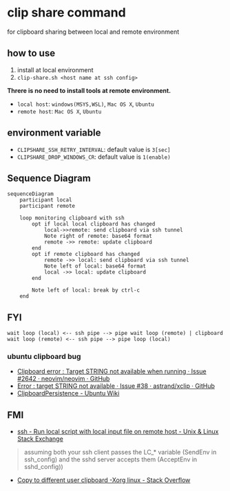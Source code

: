 # clip share command

for clipboard sharing between local and remote environment

## how to use
1. install at local environment
1. `clip-share.sh <host name at ssh config>`

__Threre is no need to install tools at remote environment.__

* `local host`: `windows(MSYS,WSL)`, `Mac OS X`, `Ubuntu`
* `remote host`: `Mac OS X`, `Ubuntu`

## environment variable
* `CLIPSHARE_SSH_RETRY_INTERVAL`: default value is `3[sec]`
* `CLIPSHARE_DROP_WINDOWS_CR`: default value is `1(enable)`

## Sequence Diagram

``` mermaid
sequenceDiagram
    participant local
    participant remote

    loop monitoring clipboard with ssh
        opt if local local clipboard has changed
            local->>remote: send clipboard via ssh tunnel
            Note right of remote: base64 format
            remote ->> remote: update clipboard
        end
        opt if remote clipboard has changed
            remote ->> local: send clipboard via ssh tunnel
            Note left of local: base64 format
            local ->> local: update clipboard
        end

        Note left of local: break by ctrl-c
    end
```

## FYI
`wait loop (local) <-- ssh pipe --> pipe wait loop (remote) | clipboard wait loop (remote) <-- ssh pipe --> pipe loop (local)`

### ubuntu clipboard bug
* [Clipboard error : Target STRING not available when running · Issue \#2642 · neovim/neovim · GitHub]( https://github.com/neovim/neovim/issues/2642 )
* [Error : target STRING not available · Issue \#38 · astrand/xclip · GitHub]( https://github.com/astrand/xclip/issues/38 )
* [ClipboardPersistence \- Ubuntu Wiki]( https://wiki.ubuntu.com/ClipboardPersistence )

## FMI
* [ssh - Run local script with local input file on remote host - Unix & Linux Stack Exchange]( http://unix.stackexchange.com/questions/313000/run-local-script-with-local-input-file-on-remote-host )

> assuming both your ssh client passes the LC_* variable (SendEnv in ssh_config) and the sshd server accepts them (AcceptEnv in sshd_config))

* [Copy to different user clipboard -Xorg linux - Stack Overflow]( http://stackoverflow.com/questions/10690579/copy-to-different-user-clipboard-xorg-linux )
